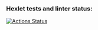 ### Hexlet tests and linter status:
[![Actions Status](https://github.com/xcenia9/java-project-71/actions/workflows/hexlet-check.yml/badge.svg)](https://github.com/xcenia9/java-project-71/actions)